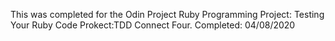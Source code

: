 This was completed for the Odin Project Ruby Programming Project: Testing Your
Ruby Code Prokect:TDD Connect Four. Completed: 04/08/2020